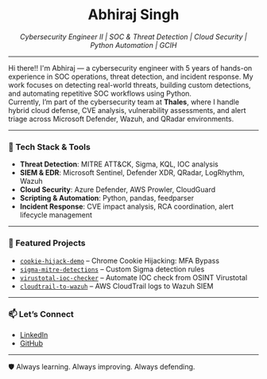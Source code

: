 <h1 align="center">Abhiraj Singh</h1>

<p align="center">
  <em>Cybersecurity Engineer II | SOC & Threat Detection | Cloud Security | Python Automation | GCIH</em>
</p>

---

Hi there!! I'm Abhiraj — a cybersecurity engineer with 5 years of hands-on experience in SOC operations, threat detection, and incident response. My work focuses on detecting real-world threats, building custom detections, and automating repetitive SOC workflows using Python.  
Currently, I’m part of the cybersecurity team at **Thales**, where I handle hybrid cloud defense, CVE analysis, vulnerability assessments, and alert triage across Microsoft Defender, Wazuh, and QRadar environments.

---

### 🔧 Tech Stack & Tools

- **Threat Detection**: MITRE ATT&CK, Sigma, KQL, IOC analysis  
- **SIEM & EDR**: Microsoft Sentinel, Defender XDR, QRadar, LogRhythm, Wazuh  
- **Cloud Security**: Azure Defender, AWS Prowler, CloudGuard  
- **Scripting & Automation**: Python, pandas, feedparser  
- **Incident Response**: CVE impact analysis, RCA coordination, alert lifecycle management

---

### 📂 Featured Projects 
- [`cookie-hijack-demo`](https://github.com/Cyberta1k/cookie-hijack-demo) – Chrome Cookie Hijacking: MFA Bypass  
- [`sigma-mitre-detections`](https://github.com/Cyberta1k/sigma-mitre-detections) – Custom Sigma detection rules  
- [`virustotal-ioc-checker`](https://github.com/Cyberta1k/virustotal-ioc-checker) – Automate IOC check from OSINT Virustotal  
- [`cloudtrail-to-wazuh`](https://github.com/Cyberta1k/cloudtrail-to-wazuh) – AWS CloudTrail logs to Wazuh SIEM
---

### 📫 Let’s Connect
- [LinkedIn](https://linkedin.com/in/abhiraj-singh-5029341b7)
- [GitHub](https://github.com/Cyberta1k)

---

🛡️ Always learning. Always improving. Always defending.  
